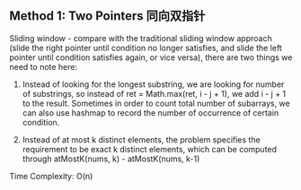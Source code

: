 ## Method 1: Two Pointers 同向双指针

Sliding window - compare with the traditional sliding window approach (slide the right pointer until condition no longer satisfies, and slide the left pointer until condition satisfies again, or vice versa), there are two things we need to note here:

1) Instead of looking for the longest substring, we are looking for number of substrings, so instead of ret = Math.max(ret, i - j + 1), we add i - j + 1 to the result. Sometimes in order to count total number of subarrays, we can also use hashmap to record the number of occurrence of certain condition.
   
2) Instead of at most k distinct elements, the problem specifies the requirement to be exact k distinct elements, which can be computed through atMostK(nums, k) - atMostK(nums, k-1)

Time Complexity: O(n)
